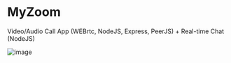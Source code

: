 # MyZoom
Video/Audio Call App (WEBrtc, NodeJS, Express, PeerJS) + Real-time Chat (NodeJS)

![image](https://user-images.githubusercontent.com/65598953/155136278-fc469a84-b68a-4d2c-b91c-6cd1ac02c2b3.png)

